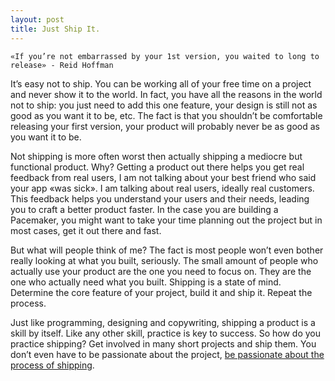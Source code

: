 ```yaml
---
layout: post
title: Just Ship It.
---
```


    «If you’re not embarrassed by your 1st version, you waited to long to release» - Reid Hoffman

It’s easy not to ship. You can be working all of your free time on a project and never show it to the world. In fact, you have all the reasons in the world not to ship: you just need to add this one feature, your design is still not as good as you want it to be, etc. The fact is that you shouldn’t be comfortable releasing your first version, your product will probably never be as good as you want it to be.

Not shipping is more often worst then actually shipping a mediocre but functional product. Why? Getting a product out there helps you get real feedback from real users, I am not talking about your best friend who said your app «was sick». I am talking about real users, ideally real customers. This feedback helps you understand your users and their needs, leading you to craft a better product faster. In the case you are building a Pacemaker, you might want to take your time planning out the project but in most cases, get it out there and fast.

But what will people think of me? The fact is most people won’t even bother really looking at what you built, seriously. The small amount of people who actually use your product are the one you need to focus on. They are the one who actually need what you built. Shipping is a state of mind. Determine the core feature of your project, build it and ship it. Repeat the process.

Just like programming, designing and copywriting, shipping a product is a skill by itself. Like any other skill, practice is key to success. So how do you practice shipping? Get involved in many short projects and ship them. You don’t even have to be passionate about the project, [be passionate about the process of shipping](https://signalvnoise.com/posts/2904-forget-passion-focus-on-proces). 